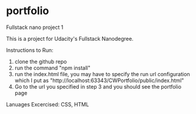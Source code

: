 # portfolio
Fullstack nano project 1


This is a project for Udacity's Fullstack Nanodegree. 

Instructions to Run:
1) clone the github repo
2) run the command "npm install"
3) run the index.html file, you may have to specify the run url configuration which I put as
"http://localhost:63343/CWPortfolio/public/index.html"
4) Go to the url you specified in step 3 and you should see the portfolio page

Lanuages Excercised:
CSS, HTML
